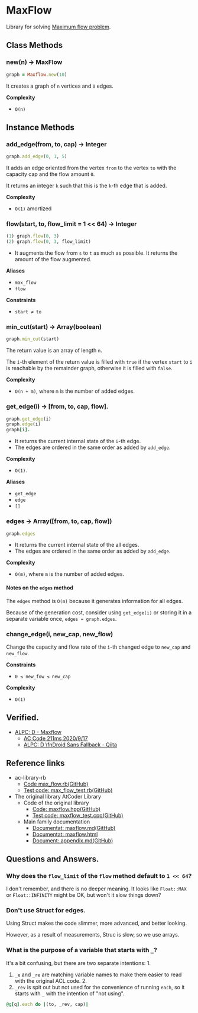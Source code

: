 # MaxFlow

Library for solving [Maximum flow problem](https://en.wikipedia.org/wiki/Maximum_flow_problem).


## Class Methods

### new(n) -> MaxFlow

```ruby
graph = Maxflow.new(10)
```

It creates a graph of `n` vertices and `0` edges.

**Complexity**

- `O(n)`

## Instance Methods

### add_edge(from, to, cap) -> Integer

```ruby
graph.add_edge(0, 1, 5)
```

It adds an edge oriented from the vertex `from` to the vertex `to` with the capacity cap and the flow amount `0`.

It returns an integer `k` such that this is the `k`-th edge that is added.

**Complexity**

- `O(1)` amortized




### flow(start, to, flow_limit = 1 << 64) -> Integer

```ruby
(1) graph.flow(0, 3)
(2) graph.flow(0, 3, flow_limit)
```

- It augments the flow from `s` to `t` as much as possible. It returns the amount of the flow augmented.

**Aliases**

- `max_flow`
- `flow`

**Constraints**

- `start ≠ to`

### min_cut(start) -> Array(boolean)

```ruby
graph.min_cut(start)
```

The return value is an array of length `n`.

The `i`-th element of the return value is filled with `true` if the vertex `start` to `i` is reachable by the remainder graph, otherwise it is filled with `false`.

**Complexity**

- `O(n + m)`, where `m` is the number of added edges.

### get_edge(i) -> [from, to, cap, flow].

```ruby
graph.get_edge(i)
graph.edge(i)
graph[i].
```

- It returns the current internal state of the `i`-th edge.
- The edges are ordered in the same order as added by `add_edge`.

**Complexity**

- `O(1)`.

**Aliases**

- `get_edge`
- `edge`
- `[]`

### edges -> Array([from, to, cap, flow])

```ruby
graph.edges
```

- It returns the current internal state of the all edges.
- The edges are ordered in the same order as added by `add_edge`.

**Complexity**

- `O(m)`, where `m` is the number of added edges.

#### Notes on the `edges` method

The `edges` method is `O(m)` because it generates information for all edges.

Because of the generation cost, consider using `get_edge(i)` or storing it in a separate variable once, `edges = graph.edges`.

### change_edge(i, new_cap, new_flow)

Change the capacity and flow rate of the `i`-th changed edge to `new_cap` and `new_flow`.

**Constraints**

- `0 ≤ new_fow ≤ new_cap`

**Complexity**

- `O(1)`

## Verified.

- [ALPC: D - Maxflow](https://atcoder.jp/contests/practice2/tasks/practice2_d)
  - [AC Code 211ms 2020/9/17](https://atcoder.jp/contests/practice2/submissions/16789801)
  - [ALPC: D \fnDroid Sans Fallback - Qiita](https://qiita.com/magurofly/items/bfaf6724418bfde86bd0)

## Reference links

- ac-library-rb
  - [Code max_flow.rb(GitHub)](https://github.com/universato/ac-library-rb/blob/master/lib/max_flow.rb)
  - [Test code: max_flow_test.rb(GitHub)](https://github.com/universato/ac-library-rb/blob/master/test/max_flow_test.rb)
- The original library AtCoder Library
  - Code of the original library
    - [Code: maxflow.hpp(GitHub)](https://github.com/atcoder/ac-library/blob/master/atcoder/maxflow.hpp)
    - [Test code: maxflow_test.cpp(GitHub)](https://github.com/atcoder/ac-library/blob/master/test/unittest/maxflow_test.cpp)
  - Main family documentation
    - [Documentat: maxflow.md(GitHub)](https://github.com/atcoder/ac-library/blob/master/document_en/maxflow.md)
    - [Documentat: maxflow.html](https://atcoder.github.io/ac-library/document_en/maxflow.html)
    - [Document: appendix.md(GitHub)](https://github.com/atcoder/ac-library/blob/master/document_en/appendix.md)

## Questions and Answers.

### Why does the `flow_limit` of the `flow` method default to `1 << 64`?

I don't remember, and there is no deeper meaning.
It looks like `Float::MAX` or `Float::INFINITY` might be OK, but won't it slow things down?

### Don't use Struct for edges.

Using Struct makes the code slimmer, more advanced, and better looking.

However, as a result of measurements, Struc is slow, so we use arrays.

### What is the purpose of a variable that starts with `_`?

It's a bit confusing, but there are two separate intentions: 1.

1. `_e` and `_re` are matching variable names to make them easier to read with the original ACL code. 2.
2. `_rev` is spit out but not used for the convenience of running `each`, so it starts with `_` with the intention of "not using".

````ruby
@g[q].each do |(to, _rev, cap)|
````
